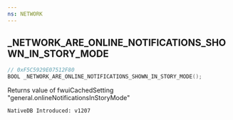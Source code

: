 ```yaml
---
ns: NETWORK
---
```

## _NETWORK_ARE_ONLINE_NOTIFICATIONS_SHOWN_IN_STORY_MODE

```c
// 0xF5C5929E07512F80
BOOL _NETWORK_ARE_ONLINE_NOTIFICATIONS_SHOWN_IN_STORY_MODE();
```

Returns value of fwuiCachedSetting "general.onlineNotificationsInStoryMode"

```
NativeDB Introduced: v1207
```


